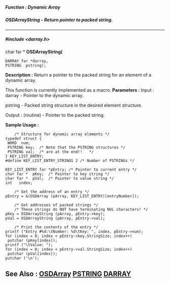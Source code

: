 ##### Function : Dynamic Array
##### OSDArrayString - Return pointer to packed string.
---
##### #include <darray.h>
char far * **OSDArrayString(**

	DARRAY far *darray,
	PSTRING  pstring);
**Description :**
Return a pointer to the packed string for an element of a dynamic array.

This function is currently implemented as a macro.
**Parameters :**
Input :
darray  -  Pointer to the dynamic array.

pstring  -  Packed string structure in the desired element structure.

Output :
(routine)  -  Pointer to the packed string.


**Sample Usage :**
```
	/* Structure for dynamic array elements */
typedef struct {
 WORD  num;
 PSTRING key;  /* Note that the PSTRING structures */
 PSTRING val;  /* are at the end!!   */
} KEY_LIST_ENTRY;
#define KEY_LIST_ENTRY_STRINGS 2 /* Number of PSTRINGs */

KEY_LIST_ENTRY far *pEntry; /* Pointer to current entry */
char far *  pKey;  /* Pointer to key string */
char far *  pVal;  /* Pointer to value string */
int   index;

	/* Get the address of an entry */
pEntry = &(OSDArray (pArray, KEY_LIST_ENTRY)[entryNumber]);

	/* Get addresses of packed strings */
	/* These strings do NOT have terminating NUL characters! */
pKey = OSDArrayString (pArray, pEntry->key);
pVal = OSDArrayString (pArray, pEntry->val);

	/* Print the contents of the entry */
printf ("Entry #%d:\tNumber: %d\tKey: ", index, pEntry->num);
for (index = 0; index < pEntry->key.StringSize; index++)
 putchar (pKey[index]);
printf ("\tValue: ");
for (index = 0; index < pEntry->val.StringSize; index++)
 putchar (pVal[index]);
putchar ('\n');

```
**See Also :**
[OSDArray](D:/md_files/OSDArray.md)
[PSTRING](D:/md_files/PSTRING.md)
[DARRAY](D:/md_files/DARRAY.md)
---
